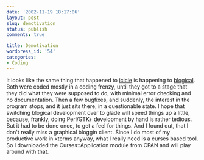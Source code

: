 ```yaml
---
date: '2002-11-19 18:17:06'
layout: post
slug: demotivation
status: publish
comments: true

title: Demotivation
wordpress_id: '54'
categories:
- Coding
---
```


It looks like the same thing that happened to [icicle](http://icicle.retrogra.de/) is happening to [blogical](http://blogical.slackerbit.ch).
Both were coded mostly in a coding frenzy, until they got to a stage that they did what they were supposed to do, with minimal error checking and no documentation. Then a few bugfixes, and suddenly, the interest in the program stops, and it just sits there, in a questionable state.
I hope that switching blogical development over to glade will speed things up a little, because, frankly, doing Perl/GTK+ development by hand is rather tedious. But it had to be done once, to get a feel for things.
And I found out, that I don't really miss a graphical bloggin client. Since I do most of my productive work in xterms anyway, what I really need is a curses based tool. So I downloaded the Curses::Application module from CPAN and will play around with that.

